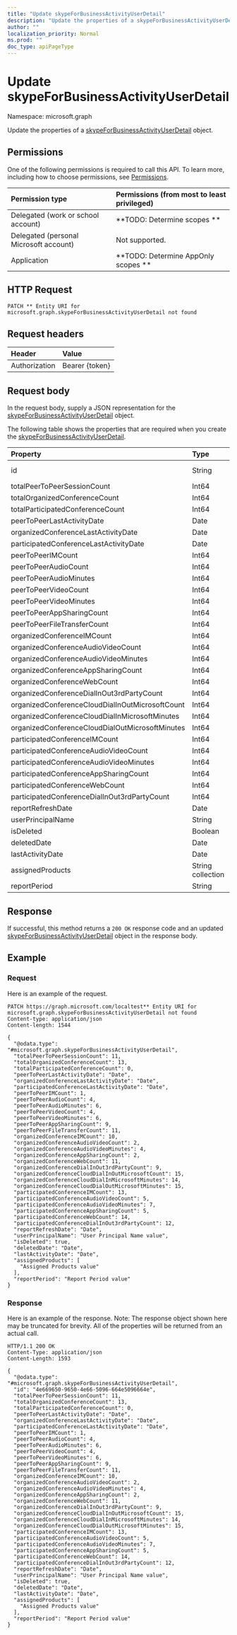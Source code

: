 ```yaml
---
title: "Update skypeForBusinessActivityUserDetail"
description: "Update the properties of a skypeForBusinessActivityUserDetail object."
author: ""
localization_priority: Normal
ms.prod: ""
doc_type: apiPageType
---
```


# Update skypeForBusinessActivityUserDetail

Namespace: microsoft.graph

Update the properties of a [skypeForBusinessActivityUserDetail](../resources/skypeforbusinessactivityuserdetail.md) object.

## Permissions
One of the following permissions is required to call this API. To learn more, including how to choose permissions, see [Permissions](/concepts/permissions-reference.md).

|Permission type|Permissions (from most to least privileged)|
|:---|:---|
|Delegated (work or school account)|**TODO: Determine scopes **|
|Delegated (personal Microsoft account)|Not supported.|
|Application|**TODO: Determine AppOnly scopes **|

## HTTP Request
<!-- {
  "blockType": "ignored"
}
-->
``` http
PATCH ** Entity URI for microsoft.graph.skypeForBusinessActivityUserDetail not found
```

## Request headers
|Header|Value|
|:---|:---|
|Authorization|Bearer {token}|

## Request body
In the request body, supply a JSON representation for the [skypeForBusinessActivityUserDetail](../resources/skypeforbusinessactivityuserdetail.md) object.

The following table shows the properties that are required when you create the [skypeForBusinessActivityUserDetail](../resources/skypeforbusinessactivityuserdetail.md).

|Property|Type|Description|
|:---|:---|:---|
|id|String| Inherited from [entity](../resources/entity.md)|
|totalPeerToPeerSessionCount|Int64||
|totalOrganizedConferenceCount|Int64||
|totalParticipatedConferenceCount|Int64||
|peerToPeerLastActivityDate|Date||
|organizedConferenceLastActivityDate|Date||
|participatedConferenceLastActivityDate|Date||
|peerToPeerIMCount|Int64||
|peerToPeerAudioCount|Int64||
|peerToPeerAudioMinutes|Int64||
|peerToPeerVideoCount|Int64||
|peerToPeerVideoMinutes|Int64||
|peerToPeerAppSharingCount|Int64||
|peerToPeerFileTransferCount|Int64||
|organizedConferenceIMCount|Int64||
|organizedConferenceAudioVideoCount|Int64||
|organizedConferenceAudioVideoMinutes|Int64||
|organizedConferenceAppSharingCount|Int64||
|organizedConferenceWebCount|Int64||
|organizedConferenceDialInOut3rdPartyCount|Int64||
|organizedConferenceCloudDialInOutMicrosoftCount|Int64||
|organizedConferenceCloudDialInMicrosoftMinutes|Int64||
|organizedConferenceCloudDialOutMicrosoftMinutes|Int64||
|participatedConferenceIMCount|Int64||
|participatedConferenceAudioVideoCount|Int64||
|participatedConferenceAudioVideoMinutes|Int64||
|participatedConferenceAppSharingCount|Int64||
|participatedConferenceWebCount|Int64||
|participatedConferenceDialInOut3rdPartyCount|Int64||
|reportRefreshDate|Date||
|userPrincipalName|String||
|isDeleted|Boolean||
|deletedDate|Date||
|lastActivityDate|Date||
|assignedProducts|String collection||
|reportPeriod|String||



## Response
If successful, this method returns a `200 OK` response code and an updated [skypeForBusinessActivityUserDetail](../resources/skypeforbusinessactivityuserdetail.md) object in the response body.

## Example

### Request
Here is an example of the request.
<!-- {
  "blockType": "request",
  "name": "update_skypeforbusinessactivityuserdetail"
}
-->
``` http
PATCH https://graph.microsoft.com/localtest** Entity URI for microsoft.graph.skypeForBusinessActivityUserDetail not found
Content-type: application/json
Content-length: 1544

{
  "@odata.type": "#microsoft.graph.skypeForBusinessActivityUserDetail",
  "totalPeerToPeerSessionCount": 11,
  "totalOrganizedConferenceCount": 13,
  "totalParticipatedConferenceCount": 0,
  "peerToPeerLastActivityDate": "Date",
  "organizedConferenceLastActivityDate": "Date",
  "participatedConferenceLastActivityDate": "Date",
  "peerToPeerIMCount": 1,
  "peerToPeerAudioCount": 4,
  "peerToPeerAudioMinutes": 6,
  "peerToPeerVideoCount": 4,
  "peerToPeerVideoMinutes": 6,
  "peerToPeerAppSharingCount": 9,
  "peerToPeerFileTransferCount": 11,
  "organizedConferenceIMCount": 10,
  "organizedConferenceAudioVideoCount": 2,
  "organizedConferenceAudioVideoMinutes": 4,
  "organizedConferenceAppSharingCount": 2,
  "organizedConferenceWebCount": 11,
  "organizedConferenceDialInOut3rdPartyCount": 9,
  "organizedConferenceCloudDialInOutMicrosoftCount": 15,
  "organizedConferenceCloudDialInMicrosoftMinutes": 14,
  "organizedConferenceCloudDialOutMicrosoftMinutes": 15,
  "participatedConferenceIMCount": 13,
  "participatedConferenceAudioVideoCount": 5,
  "participatedConferenceAudioVideoMinutes": 7,
  "participatedConferenceAppSharingCount": 5,
  "participatedConferenceWebCount": 14,
  "participatedConferenceDialInOut3rdPartyCount": 12,
  "reportRefreshDate": "Date",
  "userPrincipalName": "User Principal Name value",
  "isDeleted": true,
  "deletedDate": "Date",
  "lastActivityDate": "Date",
  "assignedProducts": [
    "Assigned Products value"
  ],
  "reportPeriod": "Report Period value"
}
```

### Response
Here is an example of the response. Note: The response object shown here may be truncated for brevity. All of the properties will be returned from an actual call.
<!-- {
  "blockType": "response",
  "truncated": true
}
-->
``` http
HTTP/1.1 200 OK
Content-Type: application/json
Content-Length: 1593

{
  "@odata.type": "#microsoft.graph.skypeForBusinessActivityUserDetail",
  "id": "4e669650-9650-4e66-5096-664e5096664e",
  "totalPeerToPeerSessionCount": 11,
  "totalOrganizedConferenceCount": 13,
  "totalParticipatedConferenceCount": 0,
  "peerToPeerLastActivityDate": "Date",
  "organizedConferenceLastActivityDate": "Date",
  "participatedConferenceLastActivityDate": "Date",
  "peerToPeerIMCount": 1,
  "peerToPeerAudioCount": 4,
  "peerToPeerAudioMinutes": 6,
  "peerToPeerVideoCount": 4,
  "peerToPeerVideoMinutes": 6,
  "peerToPeerAppSharingCount": 9,
  "peerToPeerFileTransferCount": 11,
  "organizedConferenceIMCount": 10,
  "organizedConferenceAudioVideoCount": 2,
  "organizedConferenceAudioVideoMinutes": 4,
  "organizedConferenceAppSharingCount": 2,
  "organizedConferenceWebCount": 11,
  "organizedConferenceDialInOut3rdPartyCount": 9,
  "organizedConferenceCloudDialInOutMicrosoftCount": 15,
  "organizedConferenceCloudDialInMicrosoftMinutes": 14,
  "organizedConferenceCloudDialOutMicrosoftMinutes": 15,
  "participatedConferenceIMCount": 13,
  "participatedConferenceAudioVideoCount": 5,
  "participatedConferenceAudioVideoMinutes": 7,
  "participatedConferenceAppSharingCount": 5,
  "participatedConferenceWebCount": 14,
  "participatedConferenceDialInOut3rdPartyCount": 12,
  "reportRefreshDate": "Date",
  "userPrincipalName": "User Principal Name value",
  "isDeleted": true,
  "deletedDate": "Date",
  "lastActivityDate": "Date",
  "assignedProducts": [
    "Assigned Products value"
  ],
  "reportPeriod": "Report Period value"
}
```

